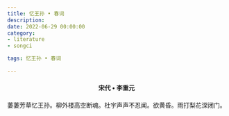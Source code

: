 ```yaml
---
title: 忆王孙 • 春词
description:
date: 2022-06-29 00:00:00
category:
- literature
- songci

tags: 忆王孙 • 春词

---
```


<div id="poem-author">
    宋代 • 李重元
</div>
<div id="poem-body">
<p class="poem-paragraph">萋萋芳草忆王孙。柳外楼高空断魂。杜宇声声不忍闻。欲黄昏。雨打梨花深闭门。</p>

</div>

<style>

#poem-author {
    width: 100%;
    text-align: center;
    margin: 20px 0;
    font-weight: bold;
}
#poem-body {
    width: 100%;
    text-align: center;
}
.poem-paragraph {
    font-family: "仿宋"
}

</style>